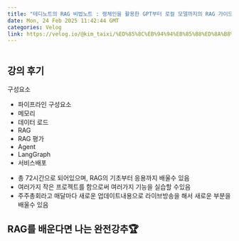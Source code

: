 ```yaml
---
title: "테디노트의 RAG 비법노트 : 랭체인을 활용한 GPT부터 로컬 모델까지의 RAG 가이드(후기)"
date: Mon, 24 Feb 2025 11:42:44 GMT
categories: Velog
link: https://velog.io/@kim_taixi/%ED%85%8C%EB%94%94%EB%85%B8%ED%8A%B8%EC%9D%98-RAG-%EB%B9%84%EB%B2%95%EB%85%B8%ED%8A%B8-%EB%9E%AD%EC%B2%B4%EC%9D%B8%EC%9D%84-%ED%99%9C%EC%9A%A9%ED%95%9C-GPT%EB%B6%80%ED%84%B0-%EB%A1%9C%EC%BB%AC-%EB%AA%A8%EB%8D%B8%EA%B9%8C%EC%A7%80%EC%9D%98-RAG-%EA%B0%80%EC%9D%B4%EB%93%9C%ED%9B%84%EA%B8%B0
---
```


<p><img alt="" src="https://velog.velcdn.com/images/kim_taixi/post/1483e6aa-b229-4bc6-b884-ef93b94fe438/image.png" /></p>
<h2 id="강의-후기">강의 후기</h2>
<p>구성요소</p>
<ul>
<li>파이프라인 구성요소</li>
<li>메모리 </li>
<li>데이터 로드</li>
<li>RAG</li>
<li>RAG 평가</li>
<li>Agent</li>
<li>LangGraph</li>
<li>서비스배포</li>
</ul>
<ul>
<li>총 72시간으로 되어있으며, RAG의 기초부터 응용까지 배울수 있음</li>
<li>여러가지 작은 프로젝트를 함으로써 여러가지 기능을 실습할 수있음</li>
<li>주주총회라고 매달마다 새로운 업데이트내용으로 라이브방송을 해서 새로운 부분을 배울수 있음</li>
</ul>
<h2 id="rag를-배운다면-나는-완전강추🏆">RAG를 배운다면 나는 완전강추🏆</h2>
